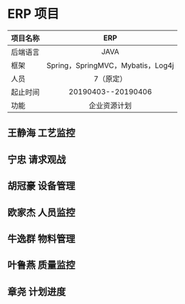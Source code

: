 #  ERP  项目

| 项目名称 |                ERP                |
| -------- | :-------------------------------: |
| 后端语言 |               JAVA                |
| 框架     | Spring，SpringMVC，Mybatis，Log4j |
| 人员     |             7（原定）             |
| 起止时间 |        20190403--20190406         |
| 功能     |           企业资源计划            |








## 王静海 工艺监控

## 宁忠 请求观战

## 胡冠豪 设备管理

## 欧家杰 人员监控

## 牛逸群 物料管理

## 叶鲁燕 质量监控

## 章尧 计划进度




